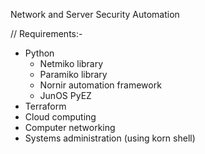 Network and Server Security Automation

// Requirements:-
- Python
    - Netmiko library
    - Paramiko library
    - Nornir automation framework
    - JunOS PyEZ
- Terraform
- Cloud computing
- Computer networking
- Systems administration (using korn shell)
